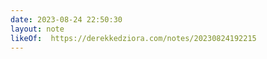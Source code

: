 ```yaml
---
date: 2023-08-24 22:50:30
layout: note
likeOf:  https://derekkedziora.com/notes/20230824192215
---
```

